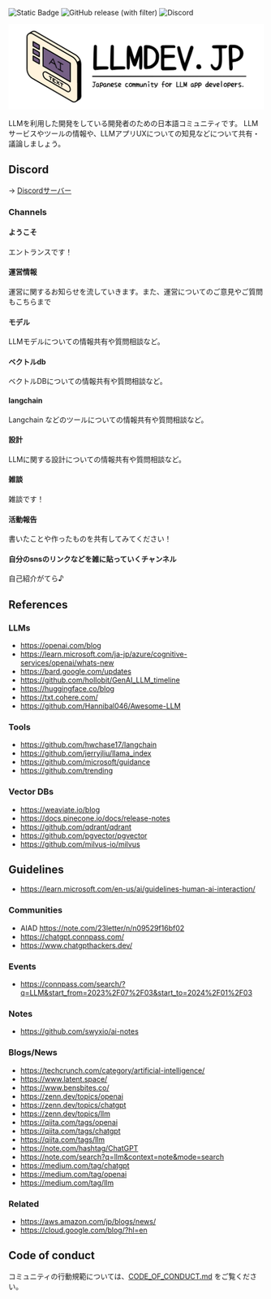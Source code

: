 ![Static Badge](https://img.shields.io/badge/enjoy-llmdev-blue)
![GitHub release (with filter)](https://img.shields.io/github/v/release/moekidev/llmdev.jp)
![Discord](https://img.shields.io/discord/1124682499998621737)

![llmdev.jp](./logo.png)

LLMを利用した開発をしている開発者のための日本語コミュニティです。
LLMサービスやツールの情報や、LLMアプリUXについての知見などについて共有・議論しましょう。

## Discord
→ [Discordサーバー](https://discord.gg/neVfeUgs)

### Channels
#### ⁠ようこそ
エントランスです！

#### ⁠運営情報
運営に関するお知らせを流していきます。また、運営についてのご意見やご質問もこちらまで

#### ⁠モデル
LLMモデルについての情報共有や質問相談など。

#### ⁠ベクトルdb
ベクトルDBについての情報共有や質問相談など。

#### ⁠langchain
Langchain などのツールについての情報共有や質問相談など。

#### ⁠設計
LLMに関する設計についての情報共有や質問相談など。

#### ⁠雑談
雑談です！

#### ⁠活動報告
書いたことや作ったものを共有してみてください！

#### ⁠自分のsnsのリンクなどを雑に貼っていくチャンネル
自己紹介がてら♪ 

## References
### LLMs
- https://openai.com/blog
- https://learn.microsoft.com/ja-jp/azure/cognitive-services/openai/whats-new
- https://bard.google.com/updates
- https://github.com/hollobit/GenAI_LLM_timeline
- https://huggingface.co/blog
- https://txt.cohere.com/
- https://github.com/Hannibal046/Awesome-LLM

### Tools
- https://github.com/hwchase17/langchain
- https://github.com/jerryjliu/llama_index
- https://github.com/microsoft/guidance
- https://github.com/trending

### Vector DBs
- https://weaviate.io/blog
- https://docs.pinecone.io/docs/release-notes
- https://github.com/qdrant/qdrant
- https://github.com/pgvector/pgvector
- https://github.com/milvus-io/milvus

## Guidelines
- https://learn.microsoft.com/en-us/ai/guidelines-human-ai-interaction/

### Communities
- AIAD https://note.com/23letter/n/n09529f16bf02
- https://chatgpt.connpass.com/
- https://www.chatgpthackers.dev/

### Events
- https://connpass.com/search/?q=LLM&start_from=2023%2F07%2F03&start_to=2024%2F01%2F03

### Notes
- https://github.com/swyxio/ai-notes

### Blogs/News
- https://techcrunch.com/category/artificial-intelligence/
- https://www.latent.space/
- https://www.bensbites.co/
- https://zenn.dev/topics/openai
- https://zenn.dev/topics/chatgpt
- https://zenn.dev/topics/llm
- https://qiita.com/tags/openai
- https://qiita.com/tags/chatgpt
- https://qiita.com/tags/llm
- https://note.com/hashtag/ChatGPT
- https://note.com/search?q=llm&context=note&mode=search
- https://medium.com/tag/chatgpt
- https://medium.com/tag/openai
- https://medium.com/tag/llm

### Related
- https://aws.amazon.com/jp/blogs/news/
- https://cloud.google.com/blog/?hl=en

## Code of conduct
コミュニティの行動規範については、[CODE_OF_CONDUCT.md](./CODE_OF_CONDUCT.md) をご覧ください。

